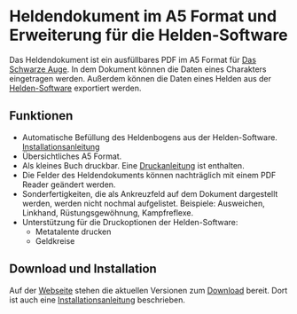 # Heldendokument im A5 Format und Erweiterung für die Helden-Software

Das Heldendokument ist ein ausfüllbares PDF im A5 Format für [Das Schwarze Auge](http://www.dasschwarzeauge.de/). 
In dem Dokument können die Daten eines Charakters eingetragen werden. 
Außerdem können die Daten eines Helden aus der [Helden-Software](http://www.helden-software.de/) exportiert werden. 

## Funktionen 

* Automatische Befüllung des Heldenbogens aus der Helden-Software. [Installationsanleitung](http://thinkingstone.github.io/dsa-documents/heldendokumenta5/install.html)
* Übersichtliches A5 Format.
* Als kleines Buch druckbar. Eine [Druckanleitung](http://thinkingstone.github.io/dsa-documents/heldendokumenta5/print.html) ist enthalten.
* Die Felder des Heldendokuments können nachträglich mit einem PDF Reader geändert werden.
* Sonderfertigkeiten, die als Ankreuzfeld auf dem Dokument dargestellt werden, werden nicht nochmal aufgelistet. Beispiele: Ausweichen, Linkhand, Rüstungsgewöhnung, Kampfreflexe.
* Unterstützung für die Druckoptionen der Helden-Software:
    * Metatalente drucken
    * Geldkreise

## Download und Installation

Auf der [Webseite](http://thinkingstone.github.io/dsa-documents/heldendokumenta5/) stehen die aktuellen Versionen zum [Download](http://thinkingstone.github.io/dsa-documents/heldendokumenta5/download.html) bereit. 
Dort ist auch eine [Installationsanleitung](http://thinkingstone.github.io/dsa-documents/heldendokumenta5/install.html) beschrieben. 
